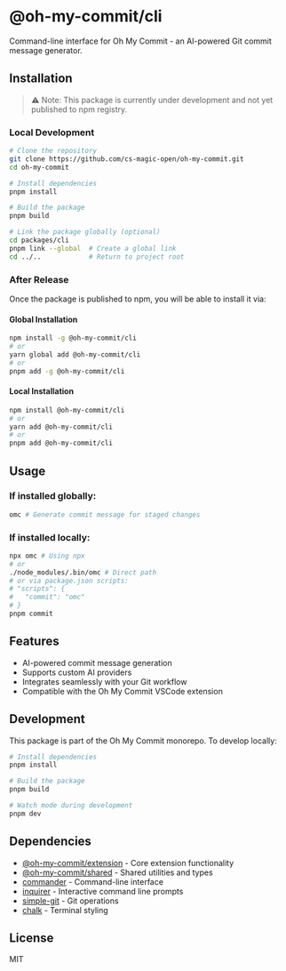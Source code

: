 # @oh-my-commit/cli

Command-line interface for Oh My Commit - an AI-powered Git commit message generator.

## Installation

> ⚠️ Note: This package is currently under development and not yet published to npm registry.

### Local Development

```bash
# Clone the repository
git clone https://github.com/cs-magic-open/oh-my-commit.git
cd oh-my-commit

# Install dependencies
pnpm install

# Build the package
pnpm build

# Link the package globally (optional)
cd packages/cli
pnpm link --global  # Create a global link
cd ../..            # Return to project root
```

### After Release

Once the package is published to npm, you will be able to install it via:

#### Global Installation

```bash
npm install -g @oh-my-commit/cli
# or
yarn global add @oh-my-commit/cli
# or
pnpm add -g @oh-my-commit/cli
```

#### Local Installation

```bash
npm install @oh-my-commit/cli
# or
yarn add @oh-my-commit/cli
# or
pnpm add @oh-my-commit/cli
```

## Usage

### If installed globally:

```bash
omc # Generate commit message for staged changes
```

### If installed locally:

```bash
npx omc # Using npx
# or
./node_modules/.bin/omc # Direct path
# or via package.json scripts:
# "scripts": {
#   "commit": "omc"
# }
pnpm commit
```

## Features

- AI-powered commit message generation
- Supports custom AI providers
- Integrates seamlessly with your Git workflow
- Compatible with the Oh My Commit VSCode extension

## Development

This package is part of the Oh My Commit monorepo. To develop locally:

```bash
# Install dependencies
pnpm install

# Build the package
pnpm build

# Watch mode during development
pnpm dev
```

## Dependencies

- [@oh-my-commit/extension](../extension) - Core extension functionality
- [@oh-my-commit/shared](../shared) - Shared utilities and types
- [commander](https://github.com/tj/commander.js) - Command-line interface
- [inquirer](https://github.com/SBoudrias/Inquirer.js) - Interactive command line prompts
- [simple-git](https://github.com/steveukx/git-js) - Git operations
- [chalk](https://github.com/chalk/chalk) - Terminal styling

## License

MIT
